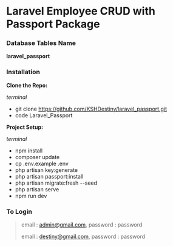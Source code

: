 # Laravel Employee CRUD with Passport Package

### Database Tables Name
**laravel_passport**

### Installation
**Clone the Repo:**

*terminal*
 - git clone https://github.com/KSHDestiny/laravel_passport.git
 - code Laravel_Passport

**Project Setup:**

*terminal*
 - npm install
 - composer update
 - cp .env.example .env
 - php artisan key:generate
 - php artisan passport:install
 - php artisan migrate:fresh --seed
 - php artisan serve
 - npm run dev

### To Login
> email : admin@gmail.com, password : password
> 
> email : destiny@gmail.com, password : password
